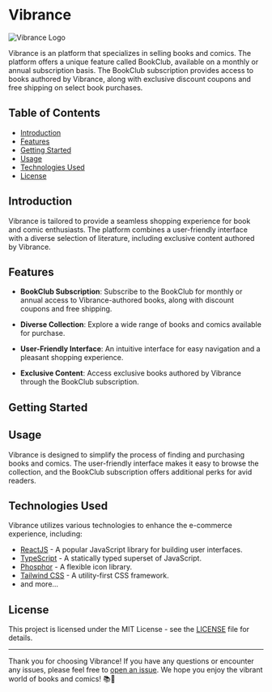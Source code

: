 # Vibrance

![Vibrance Logo](https://vibrance-ecommerce.vercel.app/assets/logo-vibrance.4974de0e.svg)

Vibrance is an platform that specializes in selling books and comics. The platform offers a unique feature called BookClub, available on a monthly or annual subscription basis. The BookClub subscription provides access to books authored by Vibrance, along with exclusive discount coupons and free shipping on select book purchases.

## Table of Contents

- [Introduction](#introduction)
- [Features](#features)
- [Getting Started](#getting-started)
- [Usage](#usage)
- [Technologies Used](#technologies-used)
- [License](#license)

## Introduction

Vibrance is tailored to provide a seamless shopping experience for book and comic enthusiasts. The platform combines a user-friendly interface with a diverse selection of literature, including exclusive content authored by Vibrance.

## Features

- **BookClub Subscription**: Subscribe to the BookClub for monthly or annual access to Vibrance-authored books, along with discount coupons and free shipping.

- **Diverse Collection**: Explore a wide range of books and comics available for purchase.

- **User-Friendly Interface**: An intuitive interface for easy navigation and a pleasant shopping experience.

- **Exclusive Content**: Access exclusive books authored by Vibrance through the BookClub subscription.

## Getting Started

## Usage

Vibrance is designed to simplify the process of finding and purchasing books and comics. The user-friendly interface makes it easy to browse the collection, and the BookClub subscription offers additional perks for avid readers.

## Technologies Used

Vibrance utilizes various technologies to enhance the e-commerce experience, including:

- [ReactJS](https://reactjs.org/) - A popular JavaScript library for building user interfaces.
- [TypeScript](https://www.typescriptlang.org/) - A statically typed superset of JavaScript.
- [Phosphor](https://phosphoricons.com/) - A flexible icon library.
- [Tailwind CSS](https://tailwindcss.com/) - A utility-first CSS framework.
- and more...

## License

This project is licensed under the MIT License - see the [LICENSE](LICENSE) file for details.

---

Thank you for choosing Vibrance! If you have any questions or encounter any issues, please feel free to [open an issue](https://github.com/giovanniclopes/vibrance/issues). We hope you enjoy the vibrant world of books and comics! 📚📖